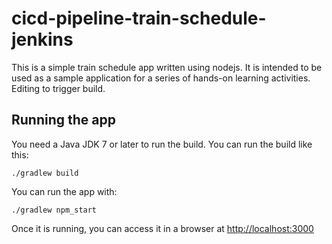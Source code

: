# cicd-pipeline-train-schedule-jenkins

This is a simple train schedule app written using nodejs. It is intended to be used as a sample application for a series of hands-on learning activities. Editing to trigger build.

## Running the app

You need a Java JDK 7 or later to run the build. You can run the build like this:

    ./gradlew build

You can run the app with:

    ./gradlew npm_start

Once it is running, you can access it in a browser at [http://localhost:3000](http://localhost:3000)
